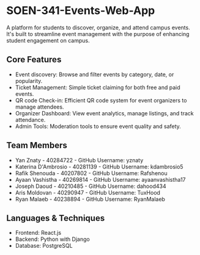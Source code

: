 # SOEN-341-Events-Web-App
A platform for students to discover, organize, and attend campus events. It's built to streamline event management with the purpose of enhancing student engagement on campus. 

## Core Features 
- Event discovery: Browse and filter events by category, date, or popularity.
- Ticket Management: Simple ticket claiming for both free and paid events.
- QR code Check-in: Efficient QR code system for event organizers to manage attendees.
- Organizer Dashboard: View event analytics, manage listings, and track attendance.
- Admin Tools: Moderation tools to ensure event quality and safety.

## Team Members
- Yan Znaty - 40284722 - GitHub Username: yznaty
- Katerina D'Ambrosio - 40281139 - GitHub Username: kdambrosio5
- Rafik Shenouda - 40207802 - GitHub Username: Rafshenou
- Ayaan Vashistha - 40269814 - GitHub Username: ayaanvashistha17
- Joseph Daoud - 40210485 - GitHub Username: dahood434
- Aris Moldovan - 40290947 - GitHub Username: TuxHood
- Ryan Malaeb - 40238894 - GitHub Username: RyanMalaeb

## Languages & Techniques
- Frontend: React.js
- Backend: Python with Django
- Database: PostgreSQL
